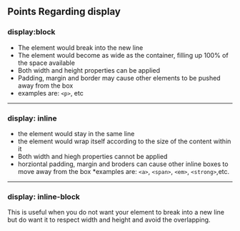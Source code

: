 ## Points Regarding display
### display:block
* The element would break into the new line
* The element would become as wide as the container, filling up 100% of the space available
* Both width and height properties can be applied
* Padding, margin and border may cause other elements to be pushed away from the box
* examples are: ```<p>```, etc
<hr>

### display: inline
* the element would stay in the same line
* the element would wrap itself according to the size of the content within it
* Both width and hiegh properties cannot be applied
* horziontal padding, margin and broders can cause other inline boxes to move away from the box
*examples are: ```<a>```, ```<span>```, ```<em>```, ```<strong>```,etc.
<hr>

### display: inline-block
This is useful when you do not want your element to break into a new line but do want it to respect width and height and avoid the overlapping.
